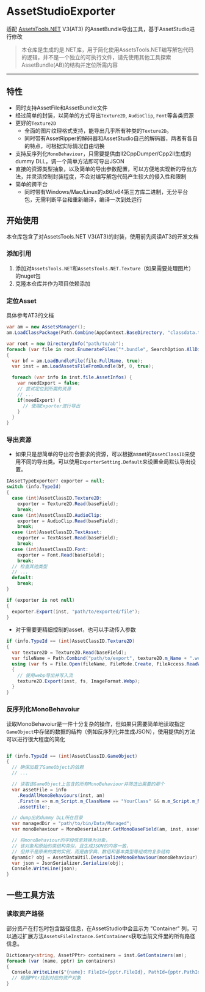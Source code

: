 # AssetStudioExporter

适配 [AssetsTools.NET](https://github.com/nesrak1/AssetsTools.NET) V3(AT3) 的AssetBundle导出工具，基于AssetStudio进行修改

> 本仓库是生成的是.NET库，用于简化使用AssetsTools.NET编写解包代码的逻辑，并不是一个独立的可执行文件，请先使用其他工具探索AssetBundle(AB)的结构并定位所需内容

---

## 特性

* 同时支持AssetFile和AssetBundle文件
* 经过简单的封装，以简单的方式导出`Texture2D`, `AudioClip`, `Font`等各类资源
* 更好的`Texture2D`
  * 全面的图片纹理格式支持，能导出几乎所有种类的`Texture2D`。
  * 同时带有AssetRipper的解码器和AssetStudio自己的解码器，两者有各自的特点，可根据实际情况自由切换
* 支持反序列化`MonoBehaviour`，只需要提供由Il2CppDumper/Cpp2Il生成的dummy DLL，调一个简单方法即可导出JSON
* 直接的资源类型抽象，以及简单的导出参数配置，可以方便地实现新的导出方法，并灵活控制封装程度，不会对编写解包代码产生较大的侵入性和限制
* 简单的跨平台
  * 同时带有Windows/Mac/Linux的x86/x64第三方库二进制，无分平台包，无需判断平台和重新编译，编译一次到处运行

## 开始使用

本仓库包含了对AssetsTools.NET V3(AT3)的封装，使用前先阅读AT3的开发文档

### 添加引用

1. 添加对`AssetsTools.NET`和`AssetsTools.NET.Texture`（如果需要处理图片）的nuget包
2. 克隆本仓库并作为项目依赖添加

### 定位Asset

具体参考AT3的文档

```csharp
var am = new AssetsManager();
am.LoadClassPackage(Path.Combine(AppContext.BaseDirectory, "classdata.tpk"));

var root = new DirectoryInfo("path/to/ab");
foreach (var file in root.EnumerateFiles("*.bundle", SearchOption.AllDirectories))
{
  var bf = am.LoadBundleFile(file.FullName, true);
  var inst = am.LoadAssetsFileFromBundle(bf, 0, true);

  foreach (var info in inst.file.AssetInfos) {
    var needExport = false;
    // 尝试定位到所需的资源
    // ...
    if(needExport) {
      // 使用Exporter进行导出
    }
  }
}


```

### 导出资源

* 如果只是想简单的导出符合要求的资源，可以根据asset的`AssetClassID`来使用不同的导出类。可以使用`ExporterSetting.Default`来设置全局默认导出设置。

```csharp
IAssetTypeExporter? exporter = null;
switch (info.TypeId)
{
  case (int)AssetClassID.Texture2D:
    exporter = Texture2D.Read(baseField);
    break;
  case (int)AssetClassID.AudioClip:
    exporter = AudioClip.Read(baseField);
    break;
  case (int)AssetClassID.TextAsset:
    exporter = TextAsset.Read(baseField);
    break;
  case (int)AssetClassID.Font:
    exporter = Font.Read(baseField);
    break;
  // 检查其他类型
  // ...
  default:
    break;
}

if (exporter is not null) 
{
  exporter.Export(inst, "path/to/exported/file");
}
```

* 对于需要更精细控制的asset，也可以手动传入参数

```csharp
if (info.TypeId == (int)AssetClassID.Texture2D) 
{
  var texture2D = Texture2D.Read(baseField);
  var fileName = Path.Combind("path/to/export", texture2D.m_Name + ".webp");
  using (var fs = File.Open(fileName, FileMode.Create, FileAccess.ReadWrite)) 
  { 
    // 使用webp导出并写入流
    texture2D.Export(inst, fs, ImageFormat.Webp);
  }
}

```

### 反序列化MonoBehavoiur

读取MonoBehavoiur是一件十分复杂的操作，但如果只需要简单地读取指定`GameObject`中存储的数据的结构（例如反序列化并生成JSON），使用提供的方法可以进行很大程度的简化

```csharp

if (info.TypeId == (int)AssetClassID.GameObject) 
{
  // 确保加载了GameObject的依赖
  // ...

  // 读取该GameObject上包含的所有MonoBehaviour并筛选出需要的那个
  var assetFile = info
    .ReadAllMonoBehaviours(inst, am)
    .First(m => m.m_Script.m_ClassName == "YourClass" && m.m_Script.m_Namespace == "YourNamespace")
    .assetFile!;

  // dump出的dummy DLL所在目录
  var managedDir = "path/to/bin/Data/Managed";
  var monoBehaviour = MonoDeserializer.GetMonoBaseField(am, inst, assetFile, managedDir);

  // 将monoBehaviour的字段信息转换为对象，
  // 该对象和原始的类结构类似，且生成JSON的内容一致，
  // 但并不是原来的类的实例，而是由字典、数组和基本类型等组成的复杂结构
  dynamic? obj = AssetDataUtil.DeserializeMonoBehaviour(monoBehaviour);
  var json = JsonSerializer.Serialize(obj);
  Console.WriteLine(json);
}

```

## 一些工具方法


### 读取资产路径

部分资产在打包时包含路径信息，在AssetStudio中会显示为 "Container" 列，可以通过扩展方法`AssetsFileInstance.GetContainers`获取当前文件里的所有路径信息。

```csharp
Dictionary<string, AssetPPtr> containers = inst.GetContainers(am);
foreach (var (name, pptr) in containers) 
{
  Console.WriteLine($"{name}: FileId={pptr.FileId}, PathId={pptr.PathId}");
  // 根据PPtr找到对应的资产对象
}

```
